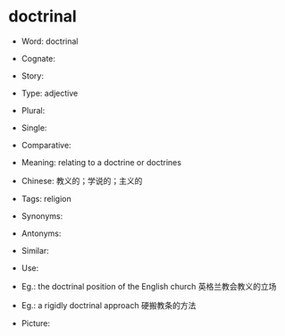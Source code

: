 # doctrinal

- Word: doctrinal
- Cognate: 
- Story: 

- Type: adjective
- Plural: 
- Single: 
- Comparative: 
- Meaning: relating to a doctrine or doctrines
- Chinese: 教义的；学说的；主义的
- Tags: religion
- Synonyms: 
- Antonyms: 
- Similar: 
- Use: 
- Eg.: the doctrinal position of the English church 英格兰教会教义的立场
- Eg.: a rigidly doctrinal approach 硬搬教条的方法
- Picture: 

